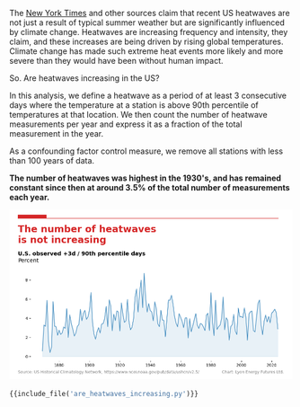 The [New York Times](https://www.nytimes.com/interactive/2023/climate/extreme-summer-heat.html) and other
sources claim that recent US heatwaves are not just a result of
typical summer weather but are significantly influenced by climate change. Heatwaves are increasing
frequency and intensity, they claim, and these increases are being driven by rising global temperatures.
Climate change has made such extreme heat events more likely and more severe than they would have
been without human impact.

So. Are heatwaves increasing in the US?

In this analysis, we define a heatwave as a period of at least 3 consecutive days where the
temperature at a station is above 90th percentile of temperatures at that location. We then
count the number of heatwave measurements per year and express it as a fraction of the total
measurement in the year.

As a confounding factor control measure, we remove all stations with less than 100 years of data.

**The number of heatwaves was highest in the 1930's, and has remained constant since then
at around 3.5% of the total number of measurements each year.**

![are_heatwaves_increasing.png](..%2Fimages%2Fare_heatwaves_increasing.png)

```python
{{include_file('are_heatwaves_increasing.py')}}
```
